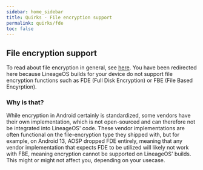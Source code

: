 ```yaml
---
sidebar: home_sidebar
title: Quirks - File encryption support
permalink: quirks/fde
toc: false
---
```


## File encryption support

To read about file encryption in general, see [here](https://source.android.com/docs/security/features/encryption/).
You have been redirected here because LineageOS builds for your device do not support file encryption functions such as FDE (Full Disk Encryption) or FBE (File Based Encyrption).

### Why is that?

While encryption in Android certainly is standardized, some vendors have their own implementation, which is not open-sourced and can therefore not be integrated into LineageOS' code.
These vendor implementations are often functional on the file-encryption type they shipped with, but for example, on Android 13, AOSP dropped FDE entirely, meaning that any vendor implementation that expects FDE to be utilized will likely not work with FBE, meaning encryption cannot be supported on LineageOS' builds.
This might or might not affect you, depending on your usecase.
